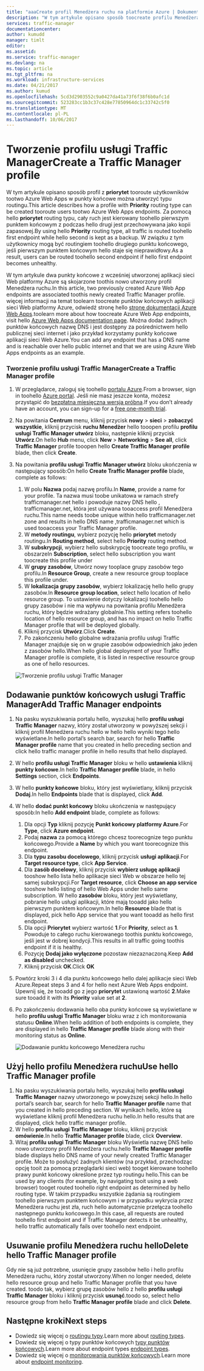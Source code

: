 ```yaml
---
title: "aaaCreate profil Menedżera ruchu na platformie Azure | Dokumentacja firmy Microsoft"
description: "W tym artykule opisano sposób toocreate profilu Menedżera ruchu"
services: traffic-manager
documentationcenter: 
author: kumudd
manager: timlt
editor: 
ms.assetid: 
ms.service: traffic-manager
ms.devlang: na
ms.topic: article
ms.tgt_pltfrm: na
ms.workload: infrastructure-services
ms.date: 04/21/2017
ms.author: kumud
ms.openlocfilehash: 5cd3d2903552c9a0427da41a73f6f38f6b0afc1d
ms.sourcegitcommit: 523283cc1b3c37c428e77850964dc1c33742c5f0
ms.translationtype: MT
ms.contentlocale: pl-PL
ms.lasthandoff: 10/06/2017
---
```

# <a name="create-a-traffic-manager-profile"></a><span data-ttu-id="334cd-103">Tworzenie profilu usługi Traffic Manager</span><span class="sxs-lookup"><span data-stu-id="334cd-103">Create a Traffic Manager profile</span></span>

<span data-ttu-id="334cd-104">W tym artykule opisano sposób profil z **priorytet** tooroute użytkowników tootwo Azure Web Apps w punkty końcowe można utworzyć typu routingu.</span><span class="sxs-lookup"><span data-stu-id="334cd-104">This article describes how a profile with **Priority** routing type can be created tooroute users tootwo Azure Web Apps endpoints.</span></span> <span data-ttu-id="334cd-105">Za pomocą hello **priorytet** routing typu, cały ruch jest kierowany toohello pierwszym punktem końcowym z podczas hello drugi jest przechowywana jako kopii zapasowej.</span><span class="sxs-lookup"><span data-stu-id="334cd-105">By using hello **Priority** routing type, all traffic is routed toohello first endpoint while hello second is kept as a backup.</span></span> <span data-ttu-id="334cd-106">W związku z tym użytkownicy mogą być routingiem toohello drugiego punktu końcowego, jeśli pierwszym punktem końcowym hello staje się nieprawidłowy.</span><span class="sxs-lookup"><span data-stu-id="334cd-106">As a result, users can be routed toohello second endpoint if hello first endpoint becomes unhealthy.</span></span>

<span data-ttu-id="334cd-107">W tym artykule dwa punkty końcowe z wcześniej utworzonej aplikacji sieci Web platformy Azure są skojarzone toothis nowo utworzony profil Menedżera ruchu.</span><span class="sxs-lookup"><span data-stu-id="334cd-107">In this article, two previously created Azure Web App endpoints are associated toothis newly created Traffic Manager profile.</span></span> <span data-ttu-id="334cd-108">więcej informacji na temat toolearn toocreate punktów końcowych aplikacji sieci Web platformy Azure, odwiedź stronę hello [stronę dokumentacji Azure Web Apps](https://docs.microsoft.com/azure/app-service-web/).</span><span class="sxs-lookup"><span data-stu-id="334cd-108">toolearn more about how toocreate Azure Web App endpoints, visit hello [Azure Web Apps documentation page](https://docs.microsoft.com/azure/app-service-web/).</span></span> <span data-ttu-id="334cd-109">Można dodać żadnych punktów końcowych nazwę DNS i jest dostępny za pośrednictwem hello publicznej sieci internet i jako przykład korzystamy punkty końcowe aplikacji sieci Web Azure.</span><span class="sxs-lookup"><span data-stu-id="334cd-109">You can add any endpoint that has a DNS name and is reachable over hello public internet and that we are using Azure Web Apps endpoints as an example.</span></span>

### <a name="create-a-traffic-manager-profile"></a><span data-ttu-id="334cd-110">Tworzenie profilu usługi Traffic Manager</span><span class="sxs-lookup"><span data-stu-id="334cd-110">Create a Traffic Manager profile</span></span>
1. <span data-ttu-id="334cd-111">W przeglądarce, zaloguj się toohello [portalu Azure](http://portal.azure.com).</span><span class="sxs-lookup"><span data-stu-id="334cd-111">From a browser, sign in toohello [Azure portal](http://portal.azure.com).</span></span> <span data-ttu-id="334cd-112">Jeśli nie masz jeszcze konta, możesz przystąpić do [bezpłatna miesięczna wersja próbna](https://azure.microsoft.com/free/).</span><span class="sxs-lookup"><span data-stu-id="334cd-112">If you don’t already have an account, you can sign-up for a [free one-month trial](https://azure.microsoft.com/free/).</span></span> 
2. <span data-ttu-id="334cd-113">Na powitania **Centrum** menu, kliknij przycisk **nowy** > **sieci** > **zobaczyć wszystkie**, kliknij przycisk **ruchu Menedżer** hello tooopen profilu **profilu usługi Traffic Manager utwórz** bloku, następnie kliknij przycisk **Utwórz**.</span><span class="sxs-lookup"><span data-stu-id="334cd-113">On hello **Hub** menu, click **New** > **Networking** > **See all**, click **Traffic Manager** profile tooopen hello **Create Traffic Manager profile** blade, then click **Create**.</span></span>
3. <span data-ttu-id="334cd-114">Na powitania **profilu usługi Traffic Manager utwórz** bloku ukończenia w następujący sposób:</span><span class="sxs-lookup"><span data-stu-id="334cd-114">On hello **Create Traffic Manager profile** blade, complete as follows:</span></span>
    1. <span data-ttu-id="334cd-115">W polu **Nazwa** podaj nazwę profilu.</span><span class="sxs-lookup"><span data-stu-id="334cd-115">In **Name**, provide a name for your profile.</span></span> <span data-ttu-id="334cd-116">Ta nazwa musi toobe unikatowa w ramach strefy trafficmanager.net hello i powoduje nazwy DNS hello <name>, trafficmanager.net, która jest używana tooaccess profil Menedżera ruchu.</span><span class="sxs-lookup"><span data-stu-id="334cd-116">This name needs toobe unique within hello trafficmanager.net zone and results in hello DNS name <name>,trafficmanager.net which is used tooaccess your Traffic Manager profile.</span></span>
    2. <span data-ttu-id="334cd-117">W **metody routingu**, wybierz pozycję hello **priorytet** metody routingu.</span><span class="sxs-lookup"><span data-stu-id="334cd-117">In **Routing method**, select hello **Priority** routing method.</span></span>
    3. <span data-ttu-id="334cd-118">W **subskrypcji**, wybierz hello subskrypcję toocreate tego profilu, w obszarze</span><span class="sxs-lookup"><span data-stu-id="334cd-118">In **Subscription**, select hello subscription you want toocreate this profile under</span></span>
    4. <span data-ttu-id="334cd-119">W **grupy zasobów**, Utwórz nowy tooplace grupy zasobów tego profilu.</span><span class="sxs-lookup"><span data-stu-id="334cd-119">In **Resource Group**, create a new resource group tooplace this profile under.</span></span>
    5. <span data-ttu-id="334cd-120">W **lokalizacja grupy zasobów**, wybierz lokalizację hello hello grupy zasobów.</span><span class="sxs-lookup"><span data-stu-id="334cd-120">In **Resource group location**, select hello location of hello resource group.</span></span> <span data-ttu-id="334cd-121">To ustawienie dotyczy lokalizacji toohello hello grupy zasobów i nie ma wpływu na powitania profilu Menedżera ruchu, który będzie wdrażany globalnie.</span><span class="sxs-lookup"><span data-stu-id="334cd-121">This setting refers toohello location of hello resource group, and has no impact on hello Traffic Manager profile that will be deployed globally.</span></span>
    6. <span data-ttu-id="334cd-122">Kliknij przycisk **Utwórz**.</span><span class="sxs-lookup"><span data-stu-id="334cd-122">Click **Create**.</span></span>
    7. <span data-ttu-id="334cd-123">Po zakończeniu hello globalne wdrażania profilu usługi Traffic Manager znajduje się on w grupie zasobów odpowiednich jako jeden z zasobów hello.</span><span class="sxs-lookup"><span data-stu-id="334cd-123">When hello global deployment of your Traffic Manager profile is complete, it is listed in respective resource group as one of hello resources.</span></span>

    ![Tworzenie profilu usługi Traffic Manager](./media/traffic-manager-create-profile/Create-traffic-manager-profile.png)

## <a name="add-traffic-manager-endpoints"></a><span data-ttu-id="334cd-125">Dodawanie punktów końcowych usługi Traffic Manager</span><span class="sxs-lookup"><span data-stu-id="334cd-125">Add Traffic Manager endpoints</span></span>

1. <span data-ttu-id="334cd-126">Na pasku wyszukiwania portalu hello, wyszukaj hello **profilu usługi Traffic Manager** nazwy, który został utworzony w powyższej sekcji i kliknij profil Menedżera ruchu hello w hello hello wyniki tego hello wyświetlane.</span><span class="sxs-lookup"><span data-stu-id="334cd-126">In hello portal’s search bar, search for hello **Traffic Manager profile** name that you created in hello preceding section and click hello traffic manager profile in hello results that hello displayed.</span></span>
2. <span data-ttu-id="334cd-127">W hello **profilu usługi Traffic Manager** bloku w hello **ustawienia** kliknij **punkty końcowe**.</span><span class="sxs-lookup"><span data-stu-id="334cd-127">In hello **Traffic Manager profile** blade, in hello **Settings** section, click **Endpoints**.</span></span>
3. <span data-ttu-id="334cd-128">W hello **punkty końcowe** bloku, który jest wyświetlany, kliknij przycisk **Dodaj**.</span><span class="sxs-lookup"><span data-stu-id="334cd-128">In hello **Endpoints** blade that is displayed, click **Add**.</span></span>
4. <span data-ttu-id="334cd-129">W hello **dodać punkt końcowy** bloku ukończenia w następujący sposób:</span><span class="sxs-lookup"><span data-stu-id="334cd-129">In hello **Add endpoint** blade, complete as follows:</span></span>
    1. <span data-ttu-id="334cd-130">Dla opcji **Typ** kliknij pozycję **Punkt końcowy platformy Azure**.</span><span class="sxs-lookup"><span data-stu-id="334cd-130">For **Type**, click **Azure endpoint**.</span></span>
    2. <span data-ttu-id="334cd-131">Podaj **nazwa** za pomocą którego chcesz toorecognize tego punktu końcowego.</span><span class="sxs-lookup"><span data-stu-id="334cd-131">Provide a **Name** by which you want toorecognize this endpoint.</span></span>
    3. <span data-ttu-id="334cd-132">Dla **typu zasobu docelowego**, kliknij przycisk **usługi aplikacji**.</span><span class="sxs-lookup"><span data-stu-id="334cd-132">For **Target resource type**, click **App Service**.</span></span>
    4. <span data-ttu-id="334cd-133">Dla **zasób docelowy**, kliknij przycisk **wybierz usługę aplikacji** tooshow hello lista hello aplikacje sieci Web w obszarze hello tej samej subskrypcji.</span><span class="sxs-lookup"><span data-stu-id="334cd-133">For **Target resource**, click **Choose an app service** tooshow hello listing of hello Web Apps under hello same subscription.</span></span> <span data-ttu-id="334cd-134">W hello **zasobów** bloku, który jest wyświetlany, pobranie hello usługi aplikacji, które mają tooadd jako hello pierwszym punktem końcowym.</span><span class="sxs-lookup"><span data-stu-id="334cd-134">In hello **Resource** blade that is displayed, pick hello App service that you want tooadd as hello first endpoint.</span></span>
    5. <span data-ttu-id="334cd-135">Dla opcji **Priorytet** wybierz wartość **1**.</span><span class="sxs-lookup"><span data-stu-id="334cd-135">For **Priority**, select as **1**.</span></span> <span data-ttu-id="334cd-136">Powoduje to całego ruchu kierowanego toothis punktu końcowego, jeśli jest w dobrej kondycji.</span><span class="sxs-lookup"><span data-stu-id="334cd-136">This results in all traffic going toothis endpoint if it is healthy.</span></span>
    6. <span data-ttu-id="334cd-137">Pozycję **Dodaj jako wyłączone** pozostaw niezaznaczoną.</span><span class="sxs-lookup"><span data-stu-id="334cd-137">Keep **Add as disabled** unchecked.</span></span>
    7. <span data-ttu-id="334cd-138">Kliknij przycisk **OK**.</span><span class="sxs-lookup"><span data-stu-id="334cd-138">Click **OK**</span></span>
5.  <span data-ttu-id="334cd-139">Powtórz kroki 3 i 4 dla punktu końcowego hello dalej aplikacje sieci Web Azure.</span><span class="sxs-lookup"><span data-stu-id="334cd-139">Repeat steps 3 and 4 for hello next Azure Web Apps endpoint.</span></span> <span data-ttu-id="334cd-140">Upewnij się, że tooadd go z jego **priorytet** ustawioną wartość **2**.</span><span class="sxs-lookup"><span data-stu-id="334cd-140">Make sure tooadd it with its **Priority** value set at **2**.</span></span>
6.  <span data-ttu-id="334cd-141">Po zakończeniu dodawania hello oba punkty końcowe są wyświetlane w hello **profilu usługi Traffic Manager** bloku wraz z ich monitorowania statusu **Online**.</span><span class="sxs-lookup"><span data-stu-id="334cd-141">When hello addition of both endpoints is complete, they are displayed in hello **Traffic Manager profile** blade along with their monitoring status as **Online**.</span></span>

    ![Dodawanie punktu końcowego Menedżera ruchu](./media/traffic-manager-create-profile/add-traffic-manager-endpoint.png)

## <a name="use-hello-traffic-manager-profile"></a><span data-ttu-id="334cd-143">Użyj hello profilu Menedżera ruchu</span><span class="sxs-lookup"><span data-stu-id="334cd-143">Use hello Traffic Manager profile</span></span>
1.  <span data-ttu-id="334cd-144">Na pasku wyszukiwania portalu hello, wyszukaj hello **profilu usługi Traffic Manager** nazwy utworzonego w powyższej sekcji hello.</span><span class="sxs-lookup"><span data-stu-id="334cd-144">In hello portal’s search bar, search for hello **Traffic Manager profile** name that you created in hello preceding section.</span></span> <span data-ttu-id="334cd-145">W wynikach hello, które są wyświetlane kliknij profil Menedżera ruchu hello.</span><span class="sxs-lookup"><span data-stu-id="334cd-145">In hello results that are displayed, click hello traffic manager profile.</span></span>
2. <span data-ttu-id="334cd-146">W hello **profilu usługi Traffic Manager** bloku, kliknij przycisk **omówienie**.</span><span class="sxs-lookup"><span data-stu-id="334cd-146">In hello **Traffic Manager profile** blade, click **Overview**.</span></span>
3. <span data-ttu-id="334cd-147">Witaj **profilu usługi Traffic Manager** bloku Wyświetla nazwę DNS hello nowo utworzony profil Menedżera ruchu.</span><span class="sxs-lookup"><span data-stu-id="334cd-147">hello **Traffic Manager profile** blade displays hello DNS name of your newly created Traffic Manager profile.</span></span> <span data-ttu-id="334cd-148">Może to posłużyć żadnych klientów (na przykład, przechodząc opcję tooit za pomocą przeglądarki sieci web) tooget kierowane toohello prawy punkt końcowy określone przez typ routingu hello.</span><span class="sxs-lookup"><span data-stu-id="334cd-148">This can be used by any clients (for example, by navigating tooit using a web browser) tooget routed toohello right endpoint as determined by hello routing type.</span></span> <span data-ttu-id="334cd-149">W takim przypadku wszystkie żądania są routingiem toohello pierwszym punktem końcowym i w przypadku wykrycia przez Menedżera ruchu jest zła, ruch hello automatycznie przełącza toohello następnego punktu końcowego.</span><span class="sxs-lookup"><span data-stu-id="334cd-149">In this case, all requests are routed toohello first endpoint and if Traffic Manager detects it be unhealthy, hello traffic automatically fails over toohello next endpoint.</span></span>

## <a name="delete-hello-traffic-manager-profile"></a><span data-ttu-id="334cd-150">Usuwanie profilu Menedżera ruchu hello</span><span class="sxs-lookup"><span data-stu-id="334cd-150">Delete hello Traffic Manager profile</span></span>
<span data-ttu-id="334cd-151">Gdy nie są już potrzebne, usunięcie grupy zasobów hello i hello profilu Menedżera ruchu, który został utworzony.</span><span class="sxs-lookup"><span data-stu-id="334cd-151">When no longer needed, delete hello resource group and hello Traffic Manager profile that you have created.</span></span> <span data-ttu-id="334cd-152">toodo tak, wybierz grupę zasobów hello z hello **profilu usługi Traffic Manager** bloku i kliknij przycisk **usunąć**.</span><span class="sxs-lookup"><span data-stu-id="334cd-152">toodo so, select hello resource group from hello **Traffic Manager profile** blade and click **Delete**.</span></span>

## <a name="next-steps"></a><span data-ttu-id="334cd-153">Następne kroki</span><span class="sxs-lookup"><span data-stu-id="334cd-153">Next steps</span></span>

- <span data-ttu-id="334cd-154">Dowiedz się więcej o [routingu typy](traffic-manager-routing-methods.md).</span><span class="sxs-lookup"><span data-stu-id="334cd-154">Learn more about [routing types](traffic-manager-routing-methods.md).</span></span>
- <span data-ttu-id="334cd-155">Dowiedz się więcej o typy punktów końcowych [typy punktów końcowych](traffic-manager-endpoint-types.md).</span><span class="sxs-lookup"><span data-stu-id="334cd-155">Learn more about endpoint types [endpoint types](traffic-manager-endpoint-types.md).</span></span>
- <span data-ttu-id="334cd-156">Dowiedz się więcej o [monitorowania punktów końcowych](traffic-manager-monitoring.md).</span><span class="sxs-lookup"><span data-stu-id="334cd-156">Learn more about [endpoint monitoring](traffic-manager-monitoring.md).</span></span>



